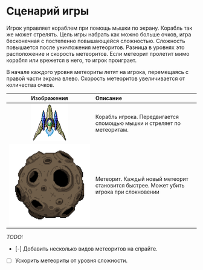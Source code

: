 # Сценарий игры <!-- omit in toc -->

Игрок управляет кораблем при помощь мышки по экрану. Корабль так же может стрелять.
Цель игры набрать как можно больше очков, игра бесконечная с постепенно повышающейся сложностью.
Сложность повышается после уничтожения метеоритов.
Разница в уровнях это расположение и скорость метеоритов.
Если метеорит пролетит мимо корабля или врежется в него, то игрок проиграет.

В начале каждого уровня метеориты летят на игрока, перемещаясь с правой
части экрана влево. Скорость метеоритов увеличивается от количества очков.

|             Изображения             | Описание                                                                                                                                                |
| :------------------------------:    | :------------------------------------------------------------------------------------------------------------------------------------------------------ |
| ![starship](scenario/starship.gif)  | Корабль игрока. Передвигается спомощью мышки и стреляет по метеоритам.                                          |
| ![boulder](scenario/boulder.png)    | Метеорит. Каждый новый метеорит становится быстрее. Может убить игрока при слокновении                                

_TODO:_

- [-] Добавить несколько видов метеоритов на спрайте.
- [ ] Ускорить метеориты от уровня сложности.
